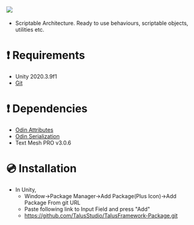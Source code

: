 # ![](https://img.shields.io/github/package-json/displayName/talusstudio/talusframework-package?label=Package%3A)
- Scriptable Architecture. Ready to use behaviours, scriptable objects, utilities etc.

# ❗ Requirements 
- Unity 2020.3.9f1
- [Git](https://git-scm.com/downloads)

# ❗ Dependencies
- [Odin Attributes](https://odininspector.com/)
- [Odin Serialization](https://odininspector.com/)
- Text Mesh PRO v3.0.6

# 💿 Installation
- In Unity,
  - Window->Package Manager->Add Package(Plus Icon)->Add Package From git URL
  - Paste following link to Input Field and press "Add"
  - https://github.com/TalusStudio/TalusFramework-Package.git

